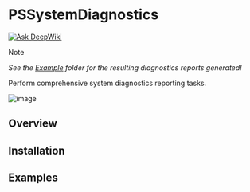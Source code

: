 # PSSystemDiagnostics

[![Ask DeepWiki](https://deepwiki.com/badge.svg)](https://deepwiki.com/jimbrig/PSSystemDiagnostics)

> [!NOTE]
> *See the [Example](./Example/) folder for the resulting diagnostics reports generated!*

Perform comprehensive system diagnostics reporting tasks.

![image](https://github.com/user-attachments/assets/48f917ac-e41d-474e-9da6-d7fc6e087953)

## Overview

## Installation

## Examples

